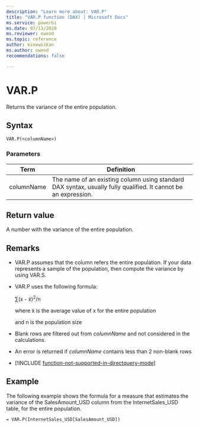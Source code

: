 ```yaml
---
description: "Learn more about: VAR.P"
title: "VAR.P function (DAX) | Microsoft Docs"
ms.service: powerbi 
ms.date: 07/13/2020
ms.reviewer: owend
ms.topic: reference
author: minewiskan
ms.author: owend 
recommendations: false

---
```

# VAR.P

Returns the variance of the entire population.  
  
## Syntax  
  
```dax
VAR.P(<columnName>)  
```
  
### Parameters  

|Term|Definition|  
|--------|--------------|  
|  columnName  |  The name of an existing column using standard DAX syntax, usually fully qualified. It cannot be an expression.  |  
  
## Return value

A number with the variance of the entire population.  
  
## Remarks  
  
- VAR.P assumes that the column refers the entire population. If your data represents a sample of the population, then compute the variance by using VAR.S.  
  
- VAR.P uses the following formula:  
  
    ∑(x - x̃)<sup>2</sup>/n  
  
    where x̃ is the average value of x for the entire population  
  
    and n is the population size  
  
- Blank rows are filtered out from *columnName* and not considered in the calculations.  
  
- An error is returned if *columnName* contains less than 2 non-blank rows  
  
- [!INCLUDE [function-not-supported-in-directquery-mode](includes/function-not-supported-in-directquery-mode.md)]
  
## Example

The following example shows the formula for a measure that estimates the variance of the SalesAmount_USD column from the InternetSales_USD table, for the entire population.  
  
```dax
= VAR.P(InternetSales_USD[SalesAmount_USD])  
```

